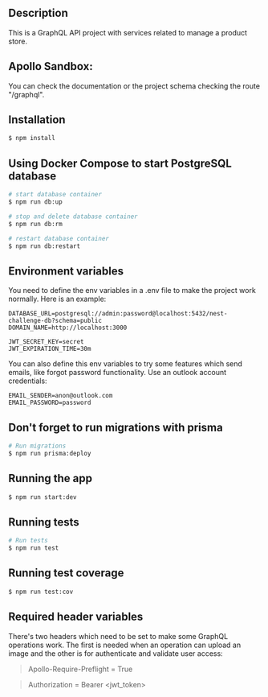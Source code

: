 ## Description

This is a GraphQL API project with services related to manage a product store. 

## Apollo Sandbox:
You can check the documentation or the project schema checking the route "/graphql".

## Installation

```bash
$ npm install
```

## Using Docker Compose to start PostgreSQL database

```bash
# start database container
$ npm run db:up

# stop and delete database container
$ npm run db:rm

# restart database container
$ npm run db:restart
```

## Environment variables
You need to define the env variables in a .env file to make the project work normally. Here is an example:
```
DATABASE_URL=postgresql://admin:password@localhost:5432/nest-challenge-db?schema=public
DOMAIN_NAME=http://localhost:3000

JWT_SECRET_KEY=secret
JWT_EXPIRATION_TIME=30m
```

You can also define this env variables to try some features which send emails, like forgot password functionality. Use an outlook account credentials:
```
EMAIL_SENDER=anon@outlook.com
EMAIL_PASSWORD=password
```

## Don't forget to run migrations with prisma

```bash
# Run migrations
$ npm run prisma:deploy
```

## Running the app

```bash
$ npm run start:dev
```

## Running tests

```bash
# Run tests
$ npm run test
```

## Running test coverage

```bash
$ npm run test:cov
```

## Required header variables
There's two headers which need to be set to make some GraphQL operations work. The first is needed when an operation can upload an image and the other is for authenticate and validate user access:
> Apollo-Require-Preflight = True
 
> Authorization = Bearer <jwt_token>